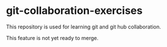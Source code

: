 # git-collaboration-exercises
This repository is used for learning git and git hub collaboration.

This feature is not yet ready to merge.